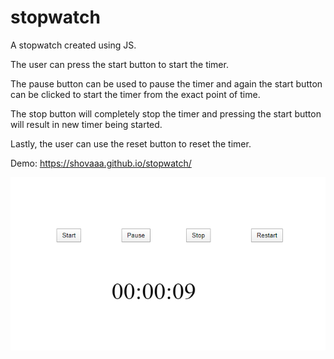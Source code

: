 # stopwatch
A stopwatch created using JS. 

The user can press the start button to start the timer. 

The pause button can be used to pause the timer and again the start button can be clicked to start the timer from the exact point of time.

The stop button will completely stop the timer and pressing the start button will result in new timer being started.

Lastly, the user can use the reset button to reset the timer.

Demo: https://shovaaa.github.io/stopwatch/

![](images/stopwatch-screenshot.png)
